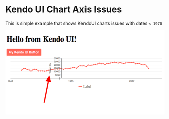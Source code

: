 # Kendo UI Chart Axis Issues

This is simple example that shows KendoUI charts issues with dates `< 1970`
 
![Screenshot](./screen.png)
